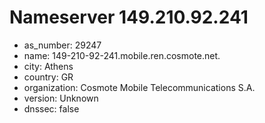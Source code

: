 # Nameserver 149.210.92.241

* as_number: 29247
* name: 149-210-92-241.mobile.ren.cosmote.net.
* city: Athens
* country: GR
* organization: Cosmote Mobile Telecommunications S.A.
* version: Unknown
* dnssec: false
